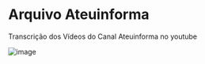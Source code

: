 # Arquivo Ateuinforma

Transcrição dos Vídeos do Canal Ateuinforma no youtube

![image](https://github.com/user-attachments/assets/1f165968-f945-4331-bd3e-070b5788e9aa)
